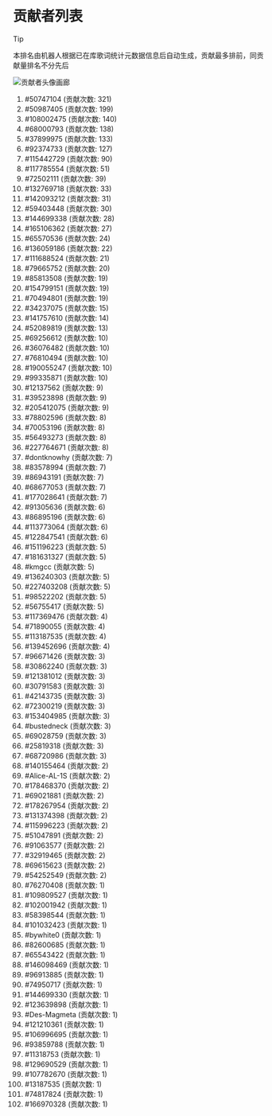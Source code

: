 # 贡献者列表

> [!TIP]
> 本排名由机器人根据已在库歌词统计元数据信息后自动生成，贡献最多排前，同贡献量排名不分先后

![贡献者头像画廊](./CONTRIBUTORS.svg)

1. #50747104 (贡献次数: 321)
2. #50987405 (贡献次数: 199)
3. #108002475 (贡献次数: 140)
4. #68000793 (贡献次数: 138)
5. #37899975 (贡献次数: 133)
6. #92374733 (贡献次数: 127)
7. #115442729 (贡献次数: 90)
8. #117785554 (贡献次数: 51)
9. #72502111 (贡献次数: 39)
10. #132769718 (贡献次数: 33)
11. #142093212 (贡献次数: 31)
12. #59403448 (贡献次数: 30)
13. #144699338 (贡献次数: 28)
14. #165106362 (贡献次数: 27)
15. #65570536 (贡献次数: 24)
16. #136059186 (贡献次数: 22)
17. #111688524 (贡献次数: 21)
18. #79665752 (贡献次数: 20)
19. #85813508 (贡献次数: 19)
20. #154799151 (贡献次数: 19)
21. #70494801 (贡献次数: 19)
22. #34237075 (贡献次数: 15)
23. #141757610 (贡献次数: 14)
24. #52089819 (贡献次数: 13)
25. #69256612 (贡献次数: 10)
26. #36076482 (贡献次数: 10)
27. #76810494 (贡献次数: 10)
28. #190055247 (贡献次数: 10)
29. #99335871 (贡献次数: 10)
30. #12137562 (贡献次数: 9)
31. #39523898 (贡献次数: 9)
32. #205412075 (贡献次数: 9)
33. #78802596 (贡献次数: 8)
34. #70053196 (贡献次数: 8)
35. #56493273 (贡献次数: 8)
36. #227764671 (贡献次数: 8)
37. #dontknowhy (贡献次数: 7)
38. #83578994 (贡献次数: 7)
39. #86943191 (贡献次数: 7)
40. #68677053 (贡献次数: 7)
41. #177028641 (贡献次数: 7)
42. #91305636 (贡献次数: 6)
43. #86895196 (贡献次数: 6)
44. #113773064 (贡献次数: 6)
45. #122847541 (贡献次数: 6)
46. #151196223 (贡献次数: 5)
47. #181631327 (贡献次数: 5)
48. #kmgcc (贡献次数: 5)
49. #136240303 (贡献次数: 5)
50. #227403208 (贡献次数: 5)
51. #98522202 (贡献次数: 5)
52. #56755417 (贡献次数: 5)
53. #117369476 (贡献次数: 4)
54. #71890055 (贡献次数: 4)
55. #113187535 (贡献次数: 4)
56. #139452696 (贡献次数: 4)
57. #96671426 (贡献次数: 3)
58. #30862240 (贡献次数: 3)
59. #121381012 (贡献次数: 3)
60. #30791583 (贡献次数: 3)
61. #42143735 (贡献次数: 3)
62. #72300219 (贡献次数: 3)
63. #153404985 (贡献次数: 3)
64. #bustedneck (贡献次数: 3)
65. #69028759 (贡献次数: 3)
66. #25819318 (贡献次数: 3)
67. #68720986 (贡献次数: 3)
68. #140155464 (贡献次数: 2)
69. #Alice-AL-1S (贡献次数: 2)
70. #178468370 (贡献次数: 2)
71. #69021881 (贡献次数: 2)
72. #178267954 (贡献次数: 2)
73. #131374398 (贡献次数: 2)
74. #115996223 (贡献次数: 2)
75. #51047891 (贡献次数: 2)
76. #91063577 (贡献次数: 2)
77. #32919465 (贡献次数: 2)
78. #69615623 (贡献次数: 2)
79. #54252549 (贡献次数: 2)
80. #76270408 (贡献次数: 1)
81. #109809527 (贡献次数: 1)
82. #102001942 (贡献次数: 1)
83. #58398544 (贡献次数: 1)
84. #101032423 (贡献次数: 1)
85. #bywhite0 (贡献次数: 1)
86. #82600685 (贡献次数: 1)
87. #65543422 (贡献次数: 1)
88. #146098469 (贡献次数: 1)
89. #96913885 (贡献次数: 1)
90. #74950717 (贡献次数: 1)
91. #144699330 (贡献次数: 1)
92. #123639898 (贡献次数: 1)
93. #Des-Magmeta (贡献次数: 1)
94. #121210361 (贡献次数: 1)
95. #106996695 (贡献次数: 1)
96. #93859788 (贡献次数: 1)
97. #11318753 (贡献次数: 1)
98. #129690529 (贡献次数: 1)
99. #107782670 (贡献次数: 1)
100. #13187535 (贡献次数: 1)
101. #74817824 (贡献次数: 1)
102. #166970328 (贡献次数: 1)
